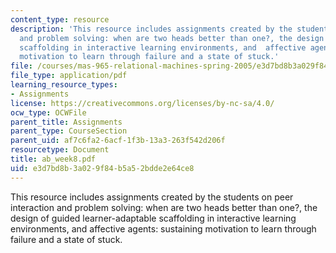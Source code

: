 ```yaml
---
content_type: resource
description: 'This resource includes assignments created by the students on peer interaction
  and problem solving: when are two heads better than one?, the design of guided learner-adaptable
  scaffolding in interactive learning environments, and  affective agents: sustaining
  motivation to learn through failure and a state of stuck.'
file: /courses/mas-965-relational-machines-spring-2005/e3d7bd8b3a029f84b5a52bdde2e64ce8_ab_week8.pdf
file_type: application/pdf
learning_resource_types:
- Assignments
license: https://creativecommons.org/licenses/by-nc-sa/4.0/
ocw_type: OCWFile
parent_title: Assignments
parent_type: CourseSection
parent_uid: af7c6fa2-6acf-1f3b-13a3-263f542d206f
resourcetype: Document
title: ab_week8.pdf
uid: e3d7bd8b-3a02-9f84-b5a5-2bdde2e64ce8
---
```

This resource includes assignments created by the students on peer interaction and problem solving: when are two heads better than one?, the design of guided learner-adaptable scaffolding in interactive learning environments, and  affective agents: sustaining motivation to learn through failure and a state of stuck.